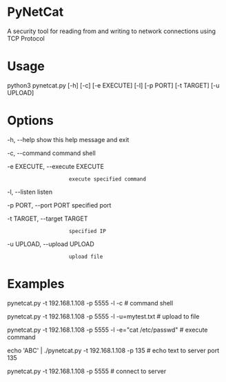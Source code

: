 # PyNetCat
A security tool for reading from and writing to network connections using TCP Protocol

# Usage
python3 pynetcat.py [-h] [-c] [-e EXECUTE] [-l] [-p PORT] [-t TARGET] [-u UPLOAD]

# Options
  -h, --help            show this help message and exit
  
  -c, --command         command shell
  
  -e EXECUTE, --execute EXECUTE
  
                        execute specified command
                        
  -l, --listen          listen
  
  -p PORT, --port PORT  specified port
  
  -t TARGET, --target TARGET
  
                        specified IP
                        
  -u UPLOAD, --upload UPLOAD
  
                        upload file

# Examples
pynetcat.py -t 192.168.1.108 -p 5555 -l -c # command shell

pynetcat.py -t 192.168.1.108 -p 5555 -l -u=mytest.txt # upload to file

pynetcat.py -t 192.168.1.108 -p 5555 -l -e="cat /etc/passwd" # execute command

echo 'ABC' | ./pynetcat.py -t 192.168.1.108 -p 135 # echo text to server port 135

pynetcat.py -t 192.168.1.108 -p 5555 # connect to server
